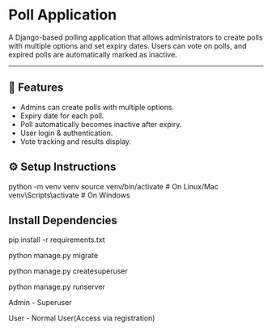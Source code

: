 # Poll Application

A Django-based polling application that allows administrators to create polls with multiple options and set expiry dates. Users can vote on polls, and expired polls are automatically marked as inactive.

---

## 🚀 Features
- Admins can create polls with multiple options.
- Expiry date for each poll.
- Poll automatically becomes inactive after expiry.
- User login & authentication.
- Vote tracking and results display.


## ⚙️ Setup Instructions

python -m venv venv
source venv/bin/activate   # On Linux/Mac
venv\Scripts\activate      # On Windows


## Install Dependencies

pip install -r requirements.txt

python manage.py migrate

python manage.py createsuperuser

python manage.py runserver


Admin - Superuser

User - Normal User(Access via registration)
